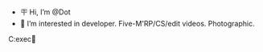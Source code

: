- 🪧  Hi, I’m @Dot
- 🎇 I’m interested in developer. Five-M'RP/CS/edit videos. Photographic.
<!---
Dot/Dot is a 🗃️ Dev 🗃️ repository ---> C:exec📇

